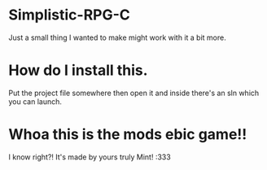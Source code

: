 # Simplistic-RPG-C
Just a small thing I wanted to make might work with it a bit more.

# How do I install this.
Put the project file somewhere then open it and inside there's an sln which you can launch.

# Whoa this is the mods ebic game!!
I know right?! It's made by yours truly Mint! :333
